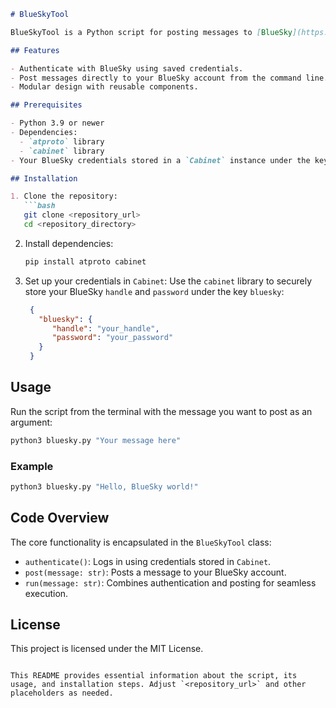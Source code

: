 ```markdown
# BlueSkyTool

BlueSkyTool is a Python script for posting messages to [BlueSky](https://bsky.app) directly from the terminal using the official `atproto` library. The tool retrieves your credentials securely from a `Cabinet` instance and simplifies the process of posting content.

## Features

- Authenticate with BlueSky using saved credentials.
- Post messages directly to your BlueSky account from the command line.
- Modular design with reusable components.

## Prerequisites

- Python 3.9 or newer
- Dependencies:
  - `atproto` library
  - `cabinet` library
- Your BlueSky credentials stored in a `Cabinet` instance under the key `bluesky`.

## Installation

1. Clone the repository:
   ```bash
   git clone <repository_url>
   cd <repository_directory>
   ```

2. Install dependencies:
   ```bash
   pip install atproto cabinet
   ```

3. Set up your credentials in `Cabinet`:
   Use the `cabinet` library to securely store your BlueSky `handle` and `password` under the key `bluesky`:
   ```json
    {
      "bluesky": {
         "handle": "your_handle",
         "password": "your_password"
      }
    }
   ```

## Usage

Run the script from the terminal with the message you want to post as an argument:

```bash
python3 bluesky.py "Your message here"
```

### Example

```bash
python3 bluesky.py "Hello, BlueSky world!"
```

## Code Overview

The core functionality is encapsulated in the `BlueSkyTool` class:
- `authenticate()`: Logs in using credentials stored in `Cabinet`.
- `post(message: str)`: Posts a message to your BlueSky account.
- `run(message: str)`: Combines authentication and posting for seamless execution.

## License

This project is licensed under the MIT License.
```

This README provides essential information about the script, its usage, and installation steps. Adjust `<repository_url>` and other placeholders as needed.